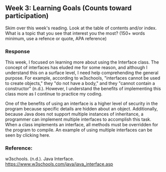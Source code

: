 ## Week 3: Learning Goals (Counts toward participation)
Skim over this week's reading. Look at the table of contents and/or index. What is a topic that you see that interest you the most? (150+ words minimum, use a refence or quote, APA reference)

### Response
This week, I focused on learning more about using the Interface class. The concept of interfaces has eluded me for some reason, and although I understand this on a surface level, I need help comprehending the general purpose. For example, according to w3schools, "interfaces cannot be used to create objects," they "do not have a body," and they "cannot contain a constructor" (n.d.). However, I understand the benefits of implementing this class more as I continue to practice my coding.

One of the benefits of using an interface is a higher level of security in the program because specific details are hidden about an object. Additionally, because Java does not support multiple instances of inheritance, a programmer can implement multiple interfaces to accomplish this task. When a class implements an interface, all methods must be overridden for the program to compile. An example of using multiple interfaces can be seen by clicking here.

### Reference:
w3schools. (n.d.). Java Interface. https://www.w3schools.com/java/java_interface.asp
